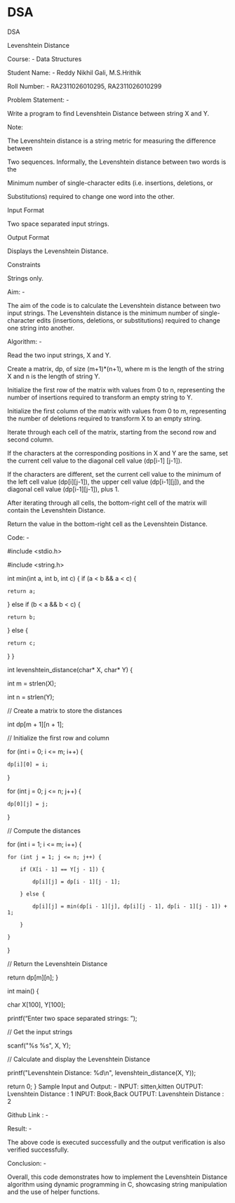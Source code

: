 # DSA
DSA

Levenshtein Distance

Course: - Data Structures

Student Name: - Reddy Nikhil Gali, M.S.Hrithik

Roll Number: - RA2311026010295, RA2311026010299

Problem Statement: -

Write a program to find Levenshtein Distance between string X and Y.

Note:

The Levenshtein distance is a string metric for measuring the difference between

Two sequences. Informally, the Levenshtein distance between two words is the

Minimum number of single-character edits (i.e. insertions, deletions, or

Substitutions) required to change one word into the other.

Input Format

Two space separated input strings.

Output Format

Displays the Levenshtein Distance.

Constraints

Strings only.

Aim: -

The aim of the code is to calculate the Levenshtein distance between two input strings. The Levenshtein distance is the minimum number of single-character edits (insertions, deletions, or substitutions) required to change one string into another.

Algorithm: -

Read the two input strings, X and Y.

Create a matrix, dp, of size (m+1)*(n+1), where m is the length of the string X and n is the length of string Y.

Initialize the first row of the matrix with values from 0 to n, representing the number of insertions required to transform an empty string to Y.

Initialize the first column of the matrix with values from 0 to m, representing the number of deletions required to transform X to an empty string.

Iterate through each cell of the matrix, starting from the second row and second column.

If the characters at the corresponding positions in X and Y are the same, set the current cell value to the diagonal cell value (dp[i-1] [j-1]).

If the characters are different, set the current cell value to the minimum of the left cell value (dp[i][j-1]), the upper cell value (dp[i-1][j]), and the diagonal cell value (dp[i-1][j-1]), plus 1.

After iterating through all cells, the bottom-right cell of the matrix will contain the Levenshtein Distance.

Return the value in the bottom-right cell as the Levenshtein Distance.

Code: -

#include <stdio.h>

#include <string.h>

int min(int a, int b, int c) {
if (a < b && a < c) { 

    return a; 

} else if (b < a && b < c) { 

    return b; 

} else { 

    return c; 

} 
}

int levenshtein_distance(char* X, char* Y) {

int m = strlen(X); 

int n = strlen(Y); 

 

// Create a matrix to store the distances 

int dp[m + 1][n + 1]; 

 

// Initialize the first row and column 

for (int i = 0; i <= m; i++) { 

    dp[i][0] = i; 

} 

for (int j = 0; j <= n; j++) { 

    dp[0][j] = j; 

} 

 

// Compute the distances 

for (int i = 1; i <= m; i++) { 

    for (int j = 1; j <= n; j++) { 

        if (X[i - 1] == Y[j - 1]) { 

            dp[i][j] = dp[i - 1][j - 1]; 

        } else { 

            dp[i][j] = min(dp[i - 1][j], dp[i][j - 1], dp[i - 1][j - 1]) + 1; 

        } 

    } 

} 

 

// Return the Levenshtein Distance 

return dp[m][n]; 
}

int main() {

char X[100], Y[100]; 

printf(“Enter two space separated strings: ”); 

// Get the input strings 

scanf("%s %s", X, Y); 

 

// Calculate and display the Levenshtein Distance 

printf("Levenshtein Distance: %d\n", levenshtein_distance(X, Y)); 

 

return 0; 
}
Sample Input and Output: - INPUT: sitten,kitten OUTPUT: Lvenshtein Distance : 1 INPUT: Book,Back OUTPUT: Lavenshtein Distance : 2

Github Link : -

Result: -

The above code is executed successfully and the output verification is also verified successfully.

Conclusion: -

Overall, this code demonstrates how to implement the Levenshtein Distance algorithm using dynamic programming in C, showcasing string manipulation and the use of helper functions.

